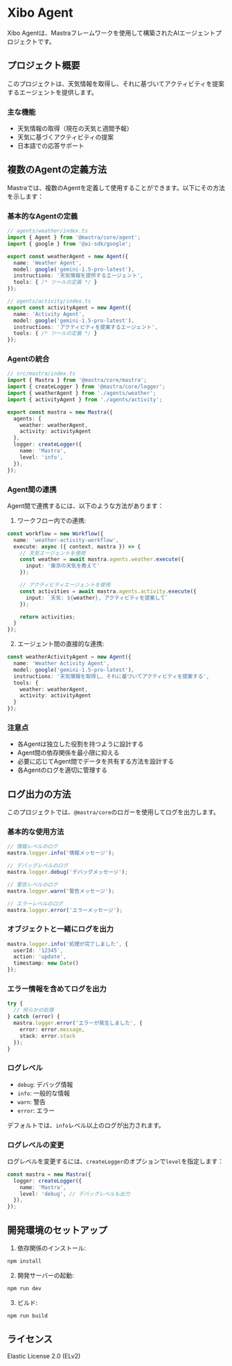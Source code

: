 # Xibo Agent

Xibo Agentは、Mastraフレームワークを使用して構築されたAIエージェントプロジェクトです。

## プロジェクト概要

このプロジェクトは、天気情報を取得し、それに基づいてアクティビティを提案するエージェントを提供します。

### 主な機能

- 天気情報の取得（現在の天気と週間予報）
- 天気に基づくアクティビティの提案
- 日本語での応答サポート

## 複数のAgentの定義方法

Mastraでは、複数のAgentを定義して使用することができます。以下にその方法を示します：

### 基本的なAgentの定義

```typescript
// agents/weather/index.ts
import { Agent } from '@mastra/core/agent';
import { google } from '@ai-sdk/google';

export const weatherAgent = new Agent({
  name: 'Weather Agent',
  model: google('gemini-1.5-pro-latest'),
  instructions: '天気情報を提供するエージェント',
  tools: { /* ツールの定義 */ }
});

// agents/activity/index.ts
export const activityAgent = new Agent({
  name: 'Activity Agent',
  model: google('gemini-1.5-pro-latest'),
  instructions: 'アクティビティを提案するエージェント',
  tools: { /* ツールの定義 */ }
});
```

### Agentの統合

```typescript
// src/mastra/index.ts
import { Mastra } from '@mastra/core/mastra';
import { createLogger } from '@mastra/core/logger';
import { weatherAgent } from './agents/weather';
import { activityAgent } from './agents/activity';

export const mastra = new Mastra({
  agents: {
    weather: weatherAgent,
    activity: activityAgent
  },
  logger: createLogger({
    name: 'Mastra',
    level: 'info',
  }),
});
```

### Agent間の連携

Agent間で連携するには、以下のような方法があります：

1. ワークフロー内での連携:
```typescript
const workflow = new Workflow({
  name: 'weather-activity-workflow',
  execute: async ({ context, mastra }) => {
    // 天気エージェントを使用
    const weather = await mastra.agents.weather.execute({
      input: '東京の天気を教えて'
    });

    // アクティビティエージェントを使用
    const activities = await mastra.agents.activity.execute({
      input: `天気: ${weather}, アクティビティを提案して`
    });

    return activities;
  }
});
```

2. エージェント間の直接的な連携:
```typescript
const weatherActivityAgent = new Agent({
  name: 'Weather Activity Agent',
  model: google('gemini-1.5-pro-latest'),
  instructions: '天気情報を取得し、それに基づいてアクティビティを提案する',
  tools: {
    weather: weatherAgent,
    activity: activityAgent
  }
});
```

### 注意点

- 各Agentは独立した役割を持つように設計する
- Agent間の依存関係を最小限に抑える
- 必要に応じてAgent間でデータを共有する方法を設計する
- 各Agentのログを適切に管理する

## ログ出力の方法

このプロジェクトでは、`@mastra/core`のロガーを使用してログを出力します。

### 基本的な使用方法

```typescript
// 情報レベルのログ
mastra.logger.info('情報メッセージ');

// デバッグレベルのログ
mastra.logger.debug('デバッグメッセージ');

// 警告レベルのログ
mastra.logger.warn('警告メッセージ');

// エラーレベルのログ
mastra.logger.error('エラーメッセージ');
```

### オブジェクトと一緒にログを出力

```typescript
mastra.logger.info('処理が完了しました', { 
  userId: '12345',
  action: 'update',
  timestamp: new Date()
});
```

### エラー情報を含めてログを出力

```typescript
try {
  // 何らかの処理
} catch (error) {
  mastra.logger.error('エラーが発生しました', {
    error: error.message,
    stack: error.stack
  });
}
```

### ログレベル

- `debug`: デバッグ情報
- `info`: 一般的な情報
- `warn`: 警告
- `error`: エラー

デフォルトでは、`info`レベル以上のログが出力されます。

### ログレベルの変更

ログレベルを変更するには、`createLogger`のオプションで`level`を指定します：

```typescript
const mastra = new Mastra({
  logger: createLogger({
    name: 'Mastra',
    level: 'debug', // デバッグレベルも出力
  }),
});
```

## 開発環境のセットアップ

1. 依存関係のインストール:
```bash
npm install
```

2. 開発サーバーの起動:
```bash
npm run dev
```

3. ビルド:
```bash
npm run build
```

## ライセンス

Elastic License 2.0 (ELv2) 